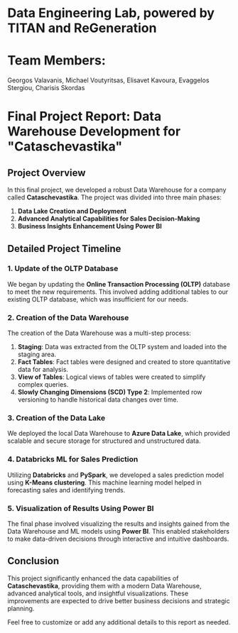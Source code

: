 # Data Engineering Lab, powered by TITAN and ReGeneration

# Team Members:
Georgos Valavanis, Michael Voutyritsas, Elisavet Kavoura, Evaggelos Stergiou, Charisis Skordas

# Final Project Report: Data Warehouse Development for "Cataschevastika"

## Project Overview

In this final project, we developed a robust Data Warehouse for a company called **Cataschevastika**. The project was divided into three main phases:

1. **Data Lake Creation and Deployment**
2. **Advanced Analytical Capabilities for Sales Decision-Making**
3. **Business Insights Enhancement Using Power BI**

## Detailed Project Timeline

### 1. Update of the OLTP Database
We began by updating the **Online Transaction Processing (OLTP)** database to meet the new requirements. This involved adding additional tables to our existing OLTP database, which was insufficient for our needs.

### 2. Creation of the Data Warehouse
The creation of the Data Warehouse was a multi-step process:
1. **Staging**: Data was extracted from the OLTP system and loaded into the staging area.
2. **Fact Tables**: Fact tables were designed and created to store quantitative data for analysis.
3. **View of Tables**: Logical views of tables were created to simplify complex queries.
4. **Slowly Changing Dimensions (SCD) Type 2**: Implemented row versioning to handle historical data changes over time.

### 3. Creation of the Data Lake
We deployed the local Data Warehouse to **Azure Data Lake**, which provided scalable and secure storage for structured and unstructured data.

### 4. Databricks ML for Sales Prediction
Utilizing **Databricks** and **PySpark**, we developed a sales prediction model using **K-Means clustering**. This machine learning model helped in forecasting sales and identifying trends.

### 5. Visualization of Results Using Power BI
The final phase involved visualizing the results and insights gained from the Data Warehouse and ML models using **Power BI**. This enabled stakeholders to make data-driven decisions through interactive and intuitive dashboards.

## Conclusion

This project significantly enhanced the data capabilities of **Cataschevastika**, providing them with a modern Data Warehouse, advanced analytical tools, and insightful visualizations. These improvements are expected to drive better business decisions and strategic planning.

Feel free to customize or add any additional details to this report as needed.

